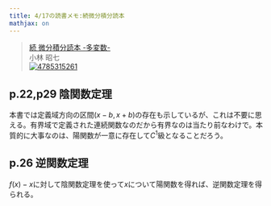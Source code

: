 ```yaml
---
title: 4/17の読書メモ:続微分積分読本
mathjax: on
---
```


> <a href="http://www.amazon.co.jp/%E7%B6%9A-%E5%BE%AE%E5%88%86%E7%A9%8D%E5%88%86%E8%AA%AD%E6%9C%AC-%E5%A4%9A%E5%A4%89%E6%95%B0-%E5%B0%8F%E6%9E%97-%E6%98%AD%E4%B8%83/dp/4785315261%3FSubscriptionId%3D15SMZCTB9V8NGR2TW082%26tag%3Ddays0aa-22%26linkCode%3Dxm2%26camp%3D2025%26creative%3D165953%26creativeASIN%3D4785315261" target="_top">続 微分積分読本 -多変数-</a><br />小林 昭七 <br /><a href="http://www.amazon.co.jp/%E7%B6%9A-%E5%BE%AE%E5%88%86%E7%A9%8D%E5%88%86%E8%AA%AD%E6%9C%AC-%E5%A4%9A%E5%A4%89%E6%95%B0-%E5%B0%8F%E6%9E%97-%E6%98%AD%E4%B8%83/dp/4785315261%3FSubscriptionId%3D15SMZCTB9V8NGR2TW082%26tag%3Ddays0aa-22%26linkCode%3Dxm2%26camp%3D2025%26creative%3D165953%26creativeASIN%3D4785315261" target="_top"><img src="http://ecx.images-amazon.com/images/I/4150MMH4WHL._SL75_.jpg" border="0" alt="4785315261" /></a><br /><img src="http://www.assoc-amazon.jp/e/ir?t=days0aa-22&l=ur2&o=9" width="1" height="1" style="border: none;" alt="" />

## p.22,p29 陰関数定理

本書では定義域方向の区間$(x - b, x + b)$の存在も示しているが、これは不要に思える。有界域で定義された連続関数なのだから有界なのは当たり前なわけで。本質的に大事なのは、陽関数が一意に存在して$C^1$級となることだろう。

## p.26 逆関数定理

$f(x) - x$に対して陰関数定理を使って$x$について陽関数を得れば、逆関数定理を得られる。
